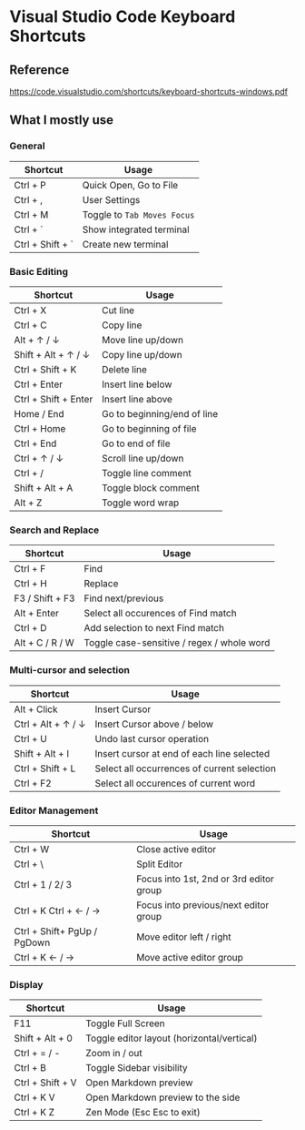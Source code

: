 # Visual Studio Code Keyboard Shortcuts

## Reference

<https://code.visualstudio.com/shortcuts/keyboard-shortcuts-windows.pdf>

## What I mostly use

### General

| Shortcut         | Usage                       |
| ---------------- | --------------------------- |
| Ctrl + P         | Quick Open, Go to File      |
| Ctrl + ,         | User Settings               |
| Ctrl + M         | Toggle to `Tab Moves Focus` |
| Ctrl + `         | Show integrated terminal    |
| Ctrl + Shift + ` | Create new terminal         |

### Basic Editing

| Shortcut             | Usage                       |
| -------------------- | --------------------------- |
| Ctrl + X             | Cut line                    |
| Ctrl + C             | Copy line                   |
| Alt + ↑ / ↓          | Move line up/down           |
| Shift + Alt + ↑ / ↓  | Copy line up/down           |
| Ctrl + Shift + K     | Delete line                 |
| Ctrl + Enter         | Insert line below           |
| Ctrl + Shift + Enter | Insert line above           |
| Home / End           | Go to beginning/end of line |
| Ctrl + Home          | Go to beginning of file     |
| Ctrl + End           | Go to end of file           |
| Ctrl + ↑ / ↓         | Scroll line up/down         |
| Ctrl + /             | Toggle line comment         |
| Shift + Alt + A      | Toggle block comment        |
| Alt + Z              | Toggle word wrap            |

### Search and Replace

| Shortcut        | Usage                                      |
| --------------- | ------------------------------------------ |
| Ctrl + F        | Find                                       |
| Ctrl + H        | Replace                                    |
| F3 / Shift + F3 | Find next/previous                         |
| Alt + Enter     | Select all occurences of Find match        |
| Ctrl + D        | Add selection to next Find match           |
| Alt + C / R / W | Toggle case-sensitive / regex / whole word |

### Multi-cursor and selection

| Shortcut           | Usage                                       |
| ------------------ | ------------------------------------------- |
| Alt + Click        | Insert Cursor                               |
| Ctrl + Alt + ↑ / ↓ | Insert Cursor above / below                 |
| Ctrl + U           | Undo last cursor operation                  |
| Shift + Alt + I    | Insert cursor at end of each line selected  |
| Ctrl + Shift + L   | Select all occurrences of current selection |
| Ctrl + F2          | Select all occurences of current word       |

### Editor Management

| Shortcut                    | Usage                                   |
| --------------------------- | --------------------------------------- |
| Ctrl + W                    | Close active editor                     |
| Ctrl + \                    | Split Editor                            |
| Ctrl + 1 / 2/ 3             | Focus into 1st, 2nd or 3rd editor group |
| Ctrl + K Ctrl + ← / →       | Focus into previous/next editor group   |
| Ctrl + Shift+ PgUp / PgDown | Move editor left / right                |
| Ctrl + K ← / →              | Move active editor group                |

### Display

| Shortcut         | Usage                                      |
| ---------------- | ------------------------------------------ |
| F11              | Toggle Full Screen                         |
| Shift + Alt + 0  | Toggle editor layout (horizontal/vertical) |
| Ctrl + = / -     | Zoom in / out                              |
| Ctrl + B         | Toggle Sidebar visibility                  |
| Ctrl + Shift + V | Open Markdown preview                      |
| Ctrl + K V       | Open Markdown preview to the side          |
| Ctrl + K Z       | Zen Mode (Esc Esc to exit)                 |
